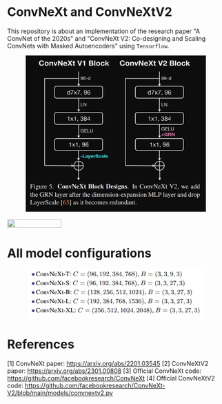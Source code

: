 # ConvNeXt and ConvNeXtV2

This repository is about an implementation of the research paper "A ConvNet of the 2020s" and "ConvNeXt V2: Co-designing and Scaling ConvNets with Masked Autoencoders" using `Tensorflow`.

<p align="center">
<img src="https://github.com/IMvision12/ConvNeXt-tf/blob/main/img/Capture.PNG"
class="right">
</p>

<img src="[img](https://github.com/IMvision12/ConvNeXt-tf/blob/main/img/model_scaling.png)" width=50% height=50%>


# All model configurations

<p align="center">
<img src="https://github.com/IMvision12/ConvNeXt-tf/blob/main/img/configurations.PNG"
class="center">
</p>

# References

[1] ConvNeXt paper: https://arxiv.org/abs/2201.03545
[2] ConvNeXtV2 paper: https://arxiv.org/abs/2301.00808
[3] Official ConvNeXt code: https://github.com/facebookresearch/ConvNeXt
[4] Official ConvNeXtV2 code: https://github.com/facebookresearch/ConvNeXt-V2/blob/main/models/convnextv2.py

